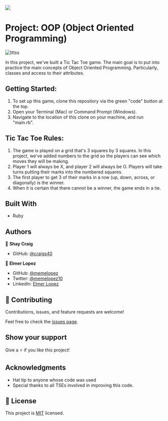 ![](https://img.shields.io/badge/Microverse-blueviolet)

# Project: OOP (Object Oriented Programming)

![tttss](https://user-images.githubusercontent.com/71286979/110735930-be544b80-81f8-11eb-8741-78156b0c4521.png)

In this project, we've built a Tic Tac Toe game. The main goal is to put into practice the main concepts of Object Oriented Programming. Particularly, classes and access to their attributes.

## Getting Started:

1. To set up this game, clone this repository via the green "code" button at the top.
2. Open your Terminal (Mac) or Command Prompt (Windows).
3. Navigate to the location of this clone on your machine, and run "main.rb".

## Tic Tac Toe Rules:

1. The game is played on a grid that's 3 squares by 3 squares. In this project, we've added numbers to the grid so the players can see which moves they will be making.
2. Player 1 will always be X, and player 2 will always be O. Players will take turns putting their marks into the numbered squares.
3. The first player to get 3 of their marks in a row (up, down, across, or diagonally) is the winner.
4. When it is certain that there cannot be a winner, the game ends in a tie.

## Built With

- Ruby

## Authors

👤 **Shay Craig**

- GitHub: [@craigs40](https://github.com/craigs40)

👤 **Elmer Lopez**

- GitHub: [@memelopez](https://github.com/memelopez/)
- Twitter: [@memelopez10](https://twitter.com/memelopez10)
- LinkedIn: [Elmer Lopez](https://www.linkedin.com/in/elmer-lopez-51b187200/)

## 🤝 Contributing

Contributions, issues, and feature requests are welcome!

Feel free to check the [issues page](issues/).

## Show your support

Give a ⭐️ if you like this project!

## Acknowledgments

- Hat tip to anyone whose code was used
- Special thanks to all TSEs involved in improving this code.

## 📝 License

This project is [MIT](https://opensource.org/licenses/MIT) licensed.

